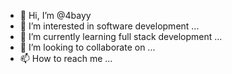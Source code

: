 - 👋 Hi, I’m @4bayy
- 👀 I’m interested in software development ...
- 🌱 I’m currently learning full stack development ...
- 💞️ I’m looking to collaborate on ...
- 📫 How to reach me ...

<!---
4bayy/4bayy is a ✨ special ✨ repository because its `README.md` (this file) appears on your GitHub profile.
You can click the Preview link to take a look at your changes.
--->

